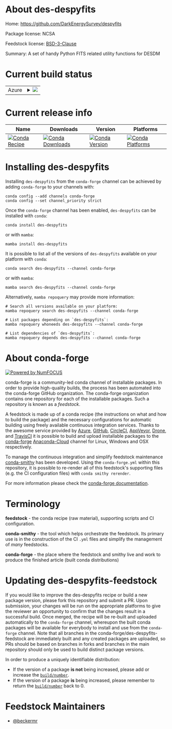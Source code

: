 About des-despyfits
===================

Home: https://github.com/DarkEnergySurvey/despyfits

Package license: NCSA

Feedstock license: [BSD-3-Clause](https://github.com/conda-forge/des-despyfits-feedstock/blob/main/LICENSE.txt)

Summary: A set of handy Python FITS related utility functions for DESDM

Current build status
====================


<table>
    
  <tr>
    <td>Azure</td>
    <td>
      <details>
        <summary>
          <a href="https://dev.azure.com/conda-forge/feedstock-builds/_build/latest?definitionId=16407&branchName=main">
            <img src="https://dev.azure.com/conda-forge/feedstock-builds/_apis/build/status/des-despyfits-feedstock?branchName=main">
          </a>
        </summary>
        <table>
          <thead><tr><th>Variant</th><th>Status</th></tr></thead>
          <tbody><tr>
              <td>linux_64_python3.10.____cpython</td>
              <td>
                <a href="https://dev.azure.com/conda-forge/feedstock-builds/_build/latest?definitionId=16407&branchName=main">
                  <img src="https://dev.azure.com/conda-forge/feedstock-builds/_apis/build/status/des-despyfits-feedstock?branchName=main&jobName=linux&configuration=linux%20linux_64_python3.10.____cpython" alt="variant">
                </a>
              </td>
            </tr><tr>
              <td>linux_64_python3.11.____cpython</td>
              <td>
                <a href="https://dev.azure.com/conda-forge/feedstock-builds/_build/latest?definitionId=16407&branchName=main">
                  <img src="https://dev.azure.com/conda-forge/feedstock-builds/_apis/build/status/des-despyfits-feedstock?branchName=main&jobName=linux&configuration=linux%20linux_64_python3.11.____cpython" alt="variant">
                </a>
              </td>
            </tr><tr>
              <td>linux_64_python3.8.____cpython</td>
              <td>
                <a href="https://dev.azure.com/conda-forge/feedstock-builds/_build/latest?definitionId=16407&branchName=main">
                  <img src="https://dev.azure.com/conda-forge/feedstock-builds/_apis/build/status/des-despyfits-feedstock?branchName=main&jobName=linux&configuration=linux%20linux_64_python3.8.____cpython" alt="variant">
                </a>
              </td>
            </tr><tr>
              <td>linux_64_python3.9.____cpython</td>
              <td>
                <a href="https://dev.azure.com/conda-forge/feedstock-builds/_build/latest?definitionId=16407&branchName=main">
                  <img src="https://dev.azure.com/conda-forge/feedstock-builds/_apis/build/status/des-despyfits-feedstock?branchName=main&jobName=linux&configuration=linux%20linux_64_python3.9.____cpython" alt="variant">
                </a>
              </td>
            </tr><tr>
              <td>osx_64_python3.10.____cpython</td>
              <td>
                <a href="https://dev.azure.com/conda-forge/feedstock-builds/_build/latest?definitionId=16407&branchName=main">
                  <img src="https://dev.azure.com/conda-forge/feedstock-builds/_apis/build/status/des-despyfits-feedstock?branchName=main&jobName=osx&configuration=osx%20osx_64_python3.10.____cpython" alt="variant">
                </a>
              </td>
            </tr><tr>
              <td>osx_64_python3.11.____cpython</td>
              <td>
                <a href="https://dev.azure.com/conda-forge/feedstock-builds/_build/latest?definitionId=16407&branchName=main">
                  <img src="https://dev.azure.com/conda-forge/feedstock-builds/_apis/build/status/des-despyfits-feedstock?branchName=main&jobName=osx&configuration=osx%20osx_64_python3.11.____cpython" alt="variant">
                </a>
              </td>
            </tr><tr>
              <td>osx_64_python3.8.____cpython</td>
              <td>
                <a href="https://dev.azure.com/conda-forge/feedstock-builds/_build/latest?definitionId=16407&branchName=main">
                  <img src="https://dev.azure.com/conda-forge/feedstock-builds/_apis/build/status/des-despyfits-feedstock?branchName=main&jobName=osx&configuration=osx%20osx_64_python3.8.____cpython" alt="variant">
                </a>
              </td>
            </tr><tr>
              <td>osx_64_python3.9.____cpython</td>
              <td>
                <a href="https://dev.azure.com/conda-forge/feedstock-builds/_build/latest?definitionId=16407&branchName=main">
                  <img src="https://dev.azure.com/conda-forge/feedstock-builds/_apis/build/status/des-despyfits-feedstock?branchName=main&jobName=osx&configuration=osx%20osx_64_python3.9.____cpython" alt="variant">
                </a>
              </td>
            </tr>
          </tbody>
        </table>
      </details>
    </td>
  </tr>
</table>

Current release info
====================

| Name | Downloads | Version | Platforms |
| --- | --- | --- | --- |
| [![Conda Recipe](https://img.shields.io/badge/recipe-des--despyfits-green.svg)](https://anaconda.org/conda-forge/des-despyfits) | [![Conda Downloads](https://img.shields.io/conda/dn/conda-forge/des-despyfits.svg)](https://anaconda.org/conda-forge/des-despyfits) | [![Conda Version](https://img.shields.io/conda/vn/conda-forge/des-despyfits.svg)](https://anaconda.org/conda-forge/des-despyfits) | [![Conda Platforms](https://img.shields.io/conda/pn/conda-forge/des-despyfits.svg)](https://anaconda.org/conda-forge/des-despyfits) |

Installing des-despyfits
========================

Installing `des-despyfits` from the `conda-forge` channel can be achieved by adding `conda-forge` to your channels with:

```
conda config --add channels conda-forge
conda config --set channel_priority strict
```

Once the `conda-forge` channel has been enabled, `des-despyfits` can be installed with `conda`:

```
conda install des-despyfits
```

or with `mamba`:

```
mamba install des-despyfits
```

It is possible to list all of the versions of `des-despyfits` available on your platform with `conda`:

```
conda search des-despyfits --channel conda-forge
```

or with `mamba`:

```
mamba search des-despyfits --channel conda-forge
```

Alternatively, `mamba repoquery` may provide more information:

```
# Search all versions available on your platform:
mamba repoquery search des-despyfits --channel conda-forge

# List packages depending on `des-despyfits`:
mamba repoquery whoneeds des-despyfits --channel conda-forge

# List dependencies of `des-despyfits`:
mamba repoquery depends des-despyfits --channel conda-forge
```


About conda-forge
=================

[![Powered by
NumFOCUS](https://img.shields.io/badge/powered%20by-NumFOCUS-orange.svg?style=flat&colorA=E1523D&colorB=007D8A)](https://numfocus.org)

conda-forge is a community-led conda channel of installable packages.
In order to provide high-quality builds, the process has been automated into the
conda-forge GitHub organization. The conda-forge organization contains one repository
for each of the installable packages. Such a repository is known as a *feedstock*.

A feedstock is made up of a conda recipe (the instructions on what and how to build
the package) and the necessary configurations for automatic building using freely
available continuous integration services. Thanks to the awesome service provided by
[Azure](https://azure.microsoft.com/en-us/services/devops/), [GitHub](https://github.com/),
[CircleCI](https://circleci.com/), [AppVeyor](https://www.appveyor.com/),
[Drone](https://cloud.drone.io/welcome), and [TravisCI](https://travis-ci.com/)
it is possible to build and upload installable packages to the
[conda-forge](https://anaconda.org/conda-forge) [Anaconda-Cloud](https://anaconda.org/)
channel for Linux, Windows and OSX respectively.

To manage the continuous integration and simplify feedstock maintenance
[conda-smithy](https://github.com/conda-forge/conda-smithy) has been developed.
Using the ``conda-forge.yml`` within this repository, it is possible to re-render all of
this feedstock's supporting files (e.g. the CI configuration files) with ``conda smithy rerender``.

For more information please check the [conda-forge documentation](https://conda-forge.org/docs/).

Terminology
===========

**feedstock** - the conda recipe (raw material), supporting scripts and CI configuration.

**conda-smithy** - the tool which helps orchestrate the feedstock.
                   Its primary use is in the construction of the CI ``.yml`` files
                   and simplify the management of *many* feedstocks.

**conda-forge** - the place where the feedstock and smithy live and work to
                  produce the finished article (built conda distributions)


Updating des-despyfits-feedstock
================================

If you would like to improve the des-despyfits recipe or build a new
package version, please fork this repository and submit a PR. Upon submission,
your changes will be run on the appropriate platforms to give the reviewer an
opportunity to confirm that the changes result in a successful build. Once
merged, the recipe will be re-built and uploaded automatically to the
`conda-forge` channel, whereupon the built conda packages will be available for
everybody to install and use from the `conda-forge` channel.
Note that all branches in the conda-forge/des-despyfits-feedstock are
immediately built and any created packages are uploaded, so PRs should be based
on branches in forks and branches in the main repository should only be used to
build distinct package versions.

In order to produce a uniquely identifiable distribution:
 * If the version of a package **is not** being increased, please add or increase
   the [``build/number``](https://docs.conda.io/projects/conda-build/en/latest/resources/define-metadata.html#build-number-and-string).
 * If the version of a package **is** being increased, please remember to return
   the [``build/number``](https://docs.conda.io/projects/conda-build/en/latest/resources/define-metadata.html#build-number-and-string)
   back to 0.

Feedstock Maintainers
=====================

* [@beckermr](https://github.com/beckermr/)

